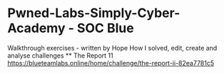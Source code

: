 # Pwned-Labs-Simply-Cyber-Academy - SOC Blue 
Walkthrough exercises - written by Hope
How I solved, edit, create and analyse challenges 
** The Report 11 https://blueteamlabs.online/home/challenge/the-report-ii-82ea7781c5
